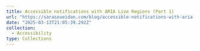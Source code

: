 ```yaml
---
title: Accessible notifications with ARIA Live Regions (Part 1)
url: "https://sarasoueidan.com/blog/accessible-notifications-with-aria-live-regions-part-1/"
date: "2025-03-13T21:05:39.292Z"
collection:
  - Accessibility
type: Collections
---
```

